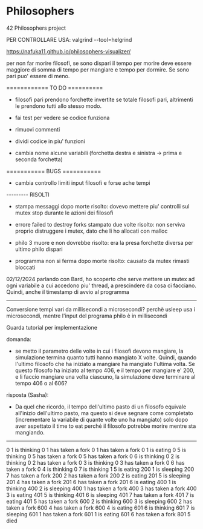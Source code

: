 # Philosophers
42 Philosophers project

PER CONTROLLARE USA:
valgrind --tool=helgrind

https://nafuka11.github.io/philosophers-visualizer/

per non far morire filosofi, se sono dispari il tempo per morire deve essere maggiore di somma di tempo per mangiare e tempo per dormire.
Se sono pari puo' essere di meno.

============ TO DO ==========

- filosofi pari prendono forchette invertite se totale filosofi pari, altrimenti le prendono tutti allo stesso modo.

- fai test per vedere se codice funziona

- rimuovi commenti

- dividi codice in piu' funzioni

- cambia nome alcune variabili (forchetta destra e sinistra -> prima e seconda forchetta)

=========== BUGS ===========

- cambia controllo limiti input filosofi e forse ache tempi

--------- RISOLTI 

- stampa messaggi dopo morte
	risolto: dovevo mettere piu' controlli sul mutex stop durante le azioni dei filosofi

- errore failed to destroy forks stampato due volte
	risolto: non serviva proprio distruggere i mutex, dato che li ho allocati con malloc

- philo 3 muore e non dovrebbe
	risolto: era la presa forchette diversa per ultimo philo dispari

- programma non si ferma dopo morte
	risolto: causato da mutex rimasti bloccati



02/12/2024
parlando con Bard, ho scoperto che serve mettere un mutex ad ogni variabile a cui accedono piu' thread,
 a prescindere da cosa ci facciano.
Quindi, anche il timestamp di avvio al programma

----------------------
Conversione tempi vari da millisecondi a microsecondi?
	perchè usleep usa i microsecondi, mentre l'input del programa philo 
	è in millisecondi

Guarda tutorial per implementazione

domanda:
- se metto il parametro delle volte in cui i filosofi devono mangiare, la simulazione termina quanto tutti hanno mangiato X volte.
Quindi, quando l'ultimo filosofo che ha iniziato a mangiare ha mangiato l'ultima volta.
Se questo filosofo ha iniziato al tempo 406, e il tempo per mangiare e' 200, e li faccio mangiare una volta ciascuno, la simulazione deve terminare al tempo 406 o al 606?

risposta (Sasha):
- Da quel che ricordo, il tempo dell'ultimo pasto di un filosofo equivale all'inizio dell'ultimo pasto, ma questo si deve segnare come completato (incrementare la variabile di quante volte uno ha mangiato) solo dopo aver aspettato il time to eat perché il filosofo potrebbe morire mentre sta mangiando.


-------------

0 1 is thinking
0 1 has taken a fork
0 1 has taken a fork
0 1 is eating
0 5 is thinking
0 5 has taken a fork
0 5 has taken a fork
0 6 is thinking
0 2 is thinking
0 2 has taken a fork
0 3 is thinking
0 3 has taken a fork
0 6 has taken a fork
0 4 is thinking
0 7 is thinking
1 5 is eating
200 1 is sleeping
200 7 has taken a fork
200 2 has taken a fork
200 2 is eating
201 5 is sleeping
201 4 has taken a fork
201 6 has taken a fork
201 6 is eating
400 1 is thinking
400 2 is sleeping
400 1 has taken a fork
400 3 has taken a fork
400 3 is eating
401 5 is thinking
401 6 is sleeping
401 7 has taken a fork
401 7 is eating
401 5 has taken a fork
600 2 is thinking
600 3 is sleeping
600 2 has taken a fork
600 4 has taken a fork
600 4 is eating
601 6 is thinking
601 7 is sleeping
601 1 has taken a fork
601 1 is eating
601 6 has taken a fork
801 5 died